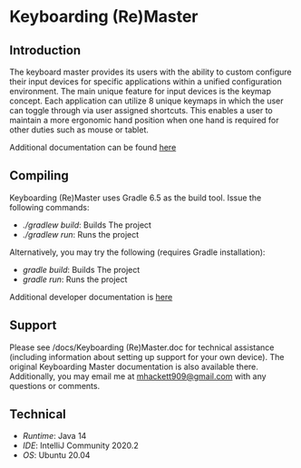 # Keyboarding (Re)Master

## Introduction
The keyboard master provides its users with the ability to custom configure their input devices for specific applications within a unified configuration environment. The main unique feature for input devices is the keymap concept. Each application can utilize 8 unique keymaps in which the user can toggle through via user assigned shortcuts. This enables a user to maintain a more ergonomic hand position when one hand is required for other duties such as mouse or tablet. 

Additional documentation can be found [here](https://kbmaster.atlassian.net/wiki/display/KBM/Home)

## Compiling
Keyboarding (Re)Master uses Gradle 6.5 as the build tool.  Issue the following commands:

* *./gradlew build*: Builds The project
* *./gradlew run*: Runs the project


Alternatively, you may try the following (requires Gradle installation):

* *gradle build*: Builds The project
* *gradle run*: Runs the project


Additional developer documentation is [here](https://kbmaster.atlassian.net/wiki/display/KBM/Developer+Documentation)

## Support
Please see /docs/Keyboarding (Re)Master.doc for technical assistance (including information about setting up support for your own device). The original Keyboarding Master documentation is also available there. Additionally, you may email me at mhackett909@gmail.com with any questions or comments.

## Technical
* *Runtime*: Java 14
* *IDE*: IntelliJ Community 2020.2
* *OS*: Ubuntu 20.04


